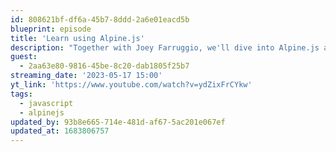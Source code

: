 ```yaml
---
id: 808621bf-df6a-45b7-8ddd-2a6e01eacd5b
blueprint: episode
title: 'Learn using Alpine.js'
description: "Together with Joey Farruggio, we'll dive into Alpine.js and show you how to create a coffee-ordering app."
guest:
  - 2aa63e80-9816-45be-8c20-dab1805f25b7
streaming_date: '2023-05-17 15:00'
yt_link: 'https://www.youtube.com/watch?v=ydZixFrCYkw'
tags:
  - javascript
  - alpinejs
updated_by: 93b8e665-714e-481d-af67-5ac201e067ef
updated_at: 1683806757
---
```

